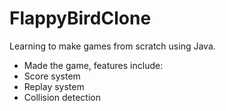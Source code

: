 # FlappyBirdClone
 Learning to make games from scratch using Java.
 - Made the game, features include:
 - Score system
 - Replay system
 - Collision detection

